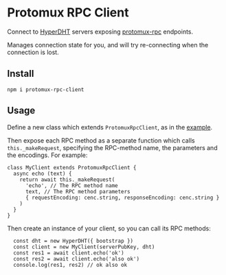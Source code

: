 # Protomux RPC Client

Connect to [HyperDHT](https://github.com/holepunchto/hyperdht) servers exposing [protomux-rpc](https://github.com/holepunchto/protomux-rpc) endpoints.

Manages connection state for you, and will try re-connecting when the connection is lost.

## Install

```
npm i protomux-rpc-client
```

## Usage

Define a new class which extends `ProtomuxRpcClient`, as in the [example](example.js).

Then expose each RPC method as a separate function which calls `this._makeRequest`, specifying the RPC-method name, the parameters and the encodings. For example:

```
class MyClient extends ProtomuxRpcClient {
  async echo (text) {
    return await this._makeRequest(
      'echo', // The RPC method name
      text, // The RPC method parameters
      { requestEncoding: cenc.string, responseEncoding: cenc.string }
    )
  }
}
```

Then create an instance of your client, so you can call its RPC methods:

```
  const dht = new HyperDHT({ bootstrap })
  const client = new MyClient(serverPubKey, dht)
  const res1 = await client.echo('ok')
  const res2 = await client.echo('also ok')
  console.log(res1, res2) // ok also ok
```
